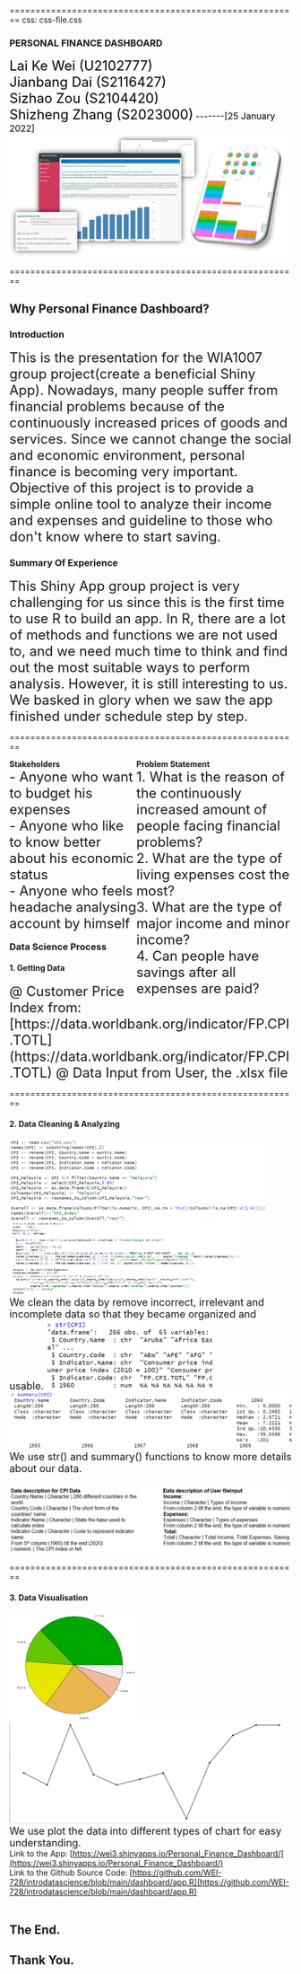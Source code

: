  
========================================================
css: css-file.css
<style>
.section .reveal .state-background {
    background: url(https://cdn.pixabay.com/photo/2017/03/27/21/31/money-2180338_1280.jpg);
    background-position: center center;
    background-attachment: fixed;
    background-repeat: no-repeat;
    background-size: 100% 100%;
}
body {
      background-image: url(https://image.freepik.com/free-vector/white-gold-geometric-pattern-background-vector_53876-140726.jpg);
      background-position: center center;
      background-attachment: fixed;
      background-repeat: no-repeat;
      background-size: 100% 100%;
    }
</style>
### PERSONAL FINANCE DASHBOARD  
<span style="color:black"><font size="5"> 
Lai Ke Wei (U2102777)<br>
Jianbang Dai (S2116427)<br>
Sizhao Zou (S2104420)<br>
Shizheng Zhang (S2023000)</font>
<font size = "3">-------[25 January 2022]</font></span>  
![](Rpubs1.png)

========================================================
## Why Personal Finance Dashboard?
### Introduction
<font size="5">
This is the presentation for the WIA1007 group project(create a beneficial Shiny App). Nowadays, many people suffer from financial problems because of the continuously increased prices of goods and services. Since we cannot change the social and economic environment, personal finance is becoming very important.<br>Objective of this project is to provide a simple online tool to analyze their income and expenses and guideline to those who don't know where to start saving.
</font>    

### Summary Of Experience
<font size = "5">
This Shiny App group project is very challenging for us since this is the first time to use R to build an app. In R, there are a lot of methods and functions we are not used to, and we need much time to think and find out the most suitable ways to perform analysis. However, it is still interesting to us. We basked in glory when we saw the app finished under schedule step by step.
</font>  

========================================================
<div style="float: left; width: 45%;">
<span style="font-weight: bold;">Stakeholders</span><br> 
<font size="5">
- Anyone who want to budget his expenses<br>   
- Anyone who like to know better about his economic status<br>   
- Anyone who feels headache analysing account by himself<br>
</font><br>  
</div>
<div style="float: right; width: 55%;">
<span style="font-weight: bold;">Problem Statement</span><br> 
<font size="5">
1. What is the reason of the continuously increased amount of people facing financial problems?<br>
2. What are the type of living expenses cost the most?<br>
3. What are the type of major income and minor income?<br>
4. Can people have savings after all expenses are paid?<br>
</font>
</div><br>  

### Data Science Process
#### 1. Getting Data
<font size="5">
@ Customer Price Index from: [https://data.worldbank.org/indicator/FP.CPI.TOTL](https://data.worldbank.org/indicator/FP.CPI.TOTL)  
@ Data Input from User, the .xlsx file
</font> 



========================================================
#### 2. Data Cleaning & Analyzing  
![](cleaning.png)
![](cleaning2.png)  
<font size = "4">
We clean the data by remove incorrect, irrelevant and incomplete data so that they became organized and usable.
</font>
![](Str.png)
![](Summary.png)  
<font size = "4">
We use str() and summary() functions to know more details about our data.  
</font>  
![](description.png)

========================================================
#### 3. Data Visualisation
![](Pie.png)
![](Line.png)  
<font size = "4">
We use plot the data into different types of chart for easy understanding.
</font>  
Link to the App: [https://wei3.shinyapps.io/Personal_Finance_Dashboard/](https://wei3.shinyapps.io/Personal_Finance_Dashboard/)    
Link to the Github Source Code:  [https://github.com/WEI-728/introdatascience/blob/main/dashboard/app.R](https://github.com/WEI-728/introdatascience/blob/main/dashboard/app.R)
<br>
<br>

## The End.  
## Thank You.
